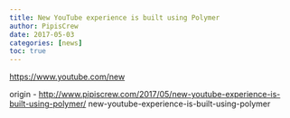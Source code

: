 ```yaml
---
title: New YouTube experience is built using Polymer
author: PipisCrew
date: 2017-05-03
categories: [news]
toc: true
---
```


https://www.youtube.com/new

origin - http://www.pipiscrew.com/2017/05/new-youtube-experience-is-built-using-polymer/ new-youtube-experience-is-built-using-polymer